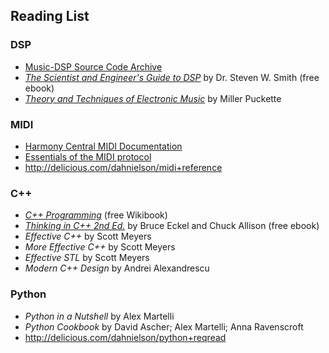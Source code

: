 ## Reading List ##

### DSP ###

  * [Music-DSP Source Code Archive](http://musicdsp.org/)
  * _[The Scientist and Engineer's Guide to DSP](http://www.dspguide.com/)_ by Dr. Steven W. Smith (free ebook)
  * _[Theory and Techniques of Electronic Music](http://crca.ucsd.edu/~msp/techniques/latest/book-html/)_ by Miller Puckette

### MIDI ###

  * [Harmony Central MIDI Documentation](http://www.harmony-central.com/MIDI/Doc/doc.html)
  * [Essentials of the MIDI protocol](http://ccrma-www.stanford.edu/~craig/articles/linuxmidi/misc/essenmidi.html)
  * http://delicious.com/dahnielson/midi+reference

### C++ ###

  * _[C++ Programming](http://en.wikibooks.org/wiki/C++_Programming)_ (free Wikibook)
  * _[Thinking in C++ 2nd Ed.](http://www.mindview.net/Books/TICPP/ThinkingInCPP2e.html)_ by Bruce Eckel and Chuck Allison (free ebook)
  * _Effective C++_ by Scott Meyers
  * _More Effective C++_ by Scott Meyers
  * _Effective STL_ by Scott Meyers
  * _Modern C++ Design_ by Andrei Alexandrescu

### Python ###

  * _Python in a Nutshell_ by Alex Martelli
  * _Python Cookbook_ by David Ascher; Alex Martelli; Anna Ravenscroft
  * http://delicious.com/dahnielson/python+reqread